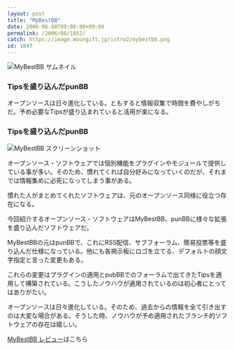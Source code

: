 ```yaml
---
layout: post
title: "MyBestBB"
date: 2006-06-08T09:00:00+09:00
permalink: /2006/06/1852/
catch: https://image.moongift.jp/intro2/mybestbb.png
id: 1847
---
```

 ![MyBestBB サムネイル](https://image.moongift.jp/intro2/mybestbb.t.png "MyBestBB サムネイル")
  

### Tipsを盛り込んだpunBB
  
オープンソースは日々進化している。ともすると情報収集で時間を費やしがちだ。予め必要なTipsが盛り込まれていると活用が楽になる。  
<!--more-->  

### Tipsを盛り込んだpunBB
  

![MyBestBB スクリーンショット](https://image.moongift.jp/intro2/mybestbb.png "MyBestBB スクリーンショット")

  

オープンソース・ソフトウェアでは個別機能をプラグインやモジュールで提供している事が多い。そのため、慣れてくれば自分好みになっていくのだが、それまでは情報集めに必死になってしまう事がある。

  

慣れた人がまとめてくれたソフトウェアは、元のオープンソース同様に役立つ存在になる。

  

今回紹介するオープンソース・ソフトウェアはMyBestBB、punBBに様々な拡張を盛り込んだソフトウェアだ。

  

MyBestBBの元はpunBBで、これにRSS配信、サブフォーラム、簡易投票等を盛り込んだ仕様になっている。他にも各掲示板にロゴを立てる、デフォルトの顔文字指定と言った変更もある。

  

これらの変更はプラグインの適用とpubBBでのフォーラムで出てきたTipsを適用して構築されている。こうしたノウハウが適用されているのは初心者にとってはありがたい。

  

オープンソースは日々進化している。そのため、過去からの情報を全て引き出すのは大変な場合がある。そうした時、ノウハウが予め適用されたブランチ的ソフトウェアの存在は嬉しい。

  

[MyBestBB レビュー](http://oss.moongift.jp/review/i-1857.html)はこちら

